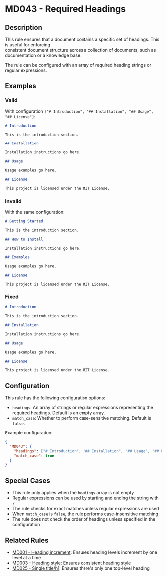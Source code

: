 # MD043 - Required Headings

## Description

This rule ensures that a document contains a specific set of headings. This is useful for enforcing  
consistent document structure across a collection of documents, such as documentation or a knowledge base.

The rule can be configured with an array of required heading strings or regular expressions.

<!-- rumdl-disable MD043 -->

## Examples

### Valid

With configuration `["# Introduction", "## Installation", "## Usage", "## License"]`:

```markdown
# Introduction

This is the introduction section.

## Installation

Installation instructions go here.

## Usage

Usage examples go here.

## License

This project is licensed under the MIT License.
```

### Invalid

With the same configuration:

```markdown
# Getting Started

This is the introduction section.

## How to Install

Installation instructions go here.

## Examples

Usage examples go here.

## License

This project is licensed under the MIT License.
```

### Fixed

```markdown
# Introduction

This is the introduction section.

## Installation

Installation instructions go here.

## Usage

Usage examples go here.

## License

This project is licensed under the MIT License.
```

<!-- rumdl-enable MD043 -->

## Configuration

This rule has the following configuration options:

- `headings`: An array of strings or regular expressions representing the required headings. Default is an empty array.
- `match_case`: Whether to perform case-sensitive matching. Default is `false`.

Example configuration:

```json
{
  "MD043": {
    "headings": ["# Introduction", "## Installation", "## Usage", "## License"],
    "match_case": true
  }
}
```

## Special Cases

- This rule only applies when the `headings` array is not empty
- Regular expressions can be used by starting and ending the string with `/`
- The rule checks for exact matches unless regular expressions are used
- When `match_case` is `false`, the rule performs case-insensitive matching
- The rule does not check the order of headings unless specified in the configuration

## Related Rules

- [MD001 - Heading increment](md001.md): Ensures heading levels increment by one level at a time
- [MD003 - Heading style](md003.md): Ensures consistent heading style
- [MD025 - Single title/h1](md025.md): Ensures there's only one top-level heading
